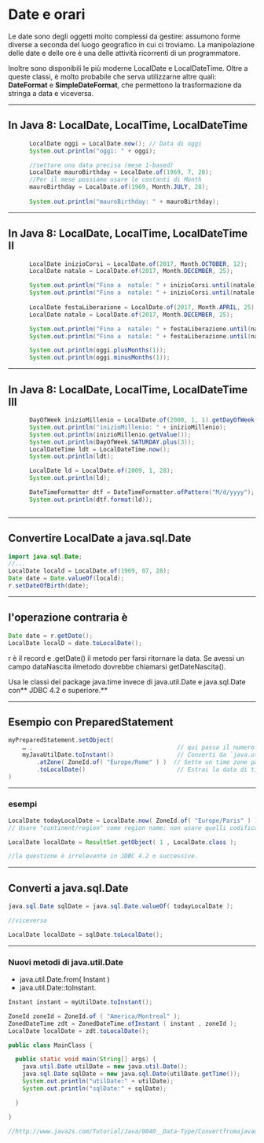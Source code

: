 # Date e orari

Le date sono degli oggetti molto complessi da gestire: assumono forme diverse a seconda del luogo geografico in cui ci troviamo.
La  manipolazione delle date e delle ore è una delle attività ricorrenti di un programmatore. 

Inoltre sono disponibili le più moderne LocalDate e LocalDateTime.
Oltre a queste classi, è molto probabile che serva utilizzarne altre quali: **DateFormat** e **SimpleDateFormat**, 
che permettono la trasformazione da stringa a data e viceversa.

---

## In Java 8: LocalDate, LocalTime, LocalDateTime

```java
      LocalDate oggi = LocalDate.now(); // Data di oggi
      System.out.println("oggi: " + oggi);

      //settare una data precisa (mese 1-based)
      LocalDate mauroBirthday = LocalDate.of(1969, 7, 28);
      //Per il mese possiamo usare le costanti di Month
      mauroBirthday = LocalDate.of(1969, Month.JULY, 28);
      
      System.out.println("mauroBirthday: " + mauroBirthday);
```

---

## In Java 8: LocalDate, LocalTime, LocalDateTime II

```java
      LocalDate inizioCorsi = LocalDate.of(2017, Month.OCTOBER, 12);
      LocalDate natale = LocalDate.of(2017, Month.DECEMBER, 25);

      System.out.println("Fino a  natale: " + inizioCorsi.until(natale));
      System.out.println("Fino a  natale: " + inizioCorsi.until(natale, ChronoUnit.DAYS));
 
      LocalDate festaLiberazione = LocalDate.of(2017, Month.APRIL, 25);
      LocalDate natale = LocalDate.of(2017, Month.DECEMBER, 25);

      System.out.println("Fino a  natale: " + festaLiberazione.until(natale));
      System.out.println("Fino a  natale: " + festaLiberazione.until(natale, ChronoUnit.DAYS));

      System.out.println(oggi.plusMonths(1));
      System.out.println(oggi.minusMonths(1));
```

---

## In Java 8: LocalDate, LocalTime, LocalDateTime III

```java
      DayOfWeek inizioMillenio = LocalDate.of(2000, 1, 1).getDayOfWeek();
      System.out.println("inizioMillenio: " + inizioMillenio);
      System.out.println(inizioMillenio.getValue());
      System.out.println(DayOfWeek.SATURDAY.plus(3));	  
      LocalDateTime ldt = LocalDateTime.now();
      System.out.println(ldt);

      LocalDate ld = LocalDate.of(2009, 1, 28);
      System.out.println(ld);

      DateTimeFormatter dtf = DateTimeFormatter.ofPattern("M/d/yyyy");
      System.out.println(dtf.format(ld));



```

---

## Convertire LocalDate a java.sql.Date

```java
import java.sql.Date;
//...
LocalDate locald = LocalDate.of(1969, 07, 28);
Date date = Date.valueOf(locald); 
r.setDateOfBirth(date);
```

---

## l'operazione contraria è

```java
Date date = r.getDate();
LocalDate localD = date.toLocalDate();
```

r è il record e .getDate() il metodo per farsi ritornare la data. 
Se avessi un campo dataNascita ilmetodo dovrebbe chiamarsi getDateNascita().

Usa le classi del package java.time invece di java.util.Date e java.sql.Date con** JDBC 4.2 o superiore.**

---

## Esempio con PreparedStatement

```java
myPreparedStatement.setObject( 
    … ,                                         // qui passa il numero ordinale dell'argomento.
    myJavaUtilDate.toInstant()                  // Converti da `java.util.Date` nel più moderno `java.time.Instant` (UTC).
        .atZone( ZoneId.of( "Europe/Rome" ) )  // Sette un time zone particolare, per determinare la data. Instanziando un `ZonedDateTime`.
        .toLocalDate()                          // Estrai la data di tipo `java.time.LocalDate` dall'oggetto.
)
```

---

### esempi

```java
LocalDate todayLocalDate = LocalDate.now( ZoneId.of( "Europe/Paris" ) );  
// Usare "continent/region" come region name; non usare quelli codificati da 3 lettere.

LocalDate localDate = ResultSet.getObject( 1 , LocalDate.class );

//la questione è irrelevante in JDBC 4.2 o successive.
```

---

## Converti a java.sql.Date

```java
java.sql.Date sqlDate = java.sql.Date.valueOf( todayLocalDate );

//viceversa

LocalDate localDate = sqlDate.toLocalDate();
```

---

### Nuovi metodi di java.util.Date 

* java.util.Date.from( Instant ) 
* java.util.Date::toInstant.

```java
Instant instant = myUtilDate.toInstant();

ZoneId zoneId = ZoneId.of ( "America/Montreal" );
ZonedDateTime zdt = ZonedDateTime.ofInstant ( instant , zoneId );
LocalDate localDate = zdt.toLocalDate();
```

```java
public class MainClass {

  public static void main(String[] args) {
    java.util.Date utilDate = new java.util.Date();
    java.sql.Date sqlDate = new java.sql.Date(utilDate.getTime());
    System.out.println("utilDate:" + utilDate);
    System.out.println("sqlDate:" + sqlDate);

  }

}

//http://www.java2s.com/Tutorial/Java/0040__Data-Type/ConvertfromajavautilDateObjecttoajavasqlDateObject.htm
```
